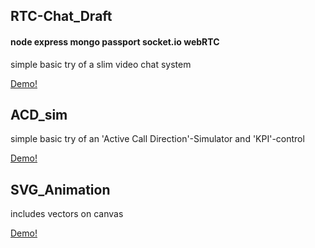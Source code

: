 

## RTC-Chat_Draft

#### node express mongo passport socket.io webRTC

simple basic try of a slim video chat system

[Demo!](https://walterklaus.de:44840/) 

## ACD_sim

simple basic try of an 'Active Call Direction'-Simulator 
and 'KPI'-control

[Demo!](https://walterklaus.de:44841/chart) 

## SVG_Animation

includes vectors on canvas

[Demo!](https://walterklaus.de:44840) 
